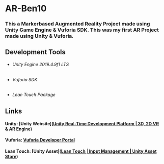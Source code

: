 # AR-Ben10 

### This a Markerbased Augmented Reality Project made using Unity Game Engine & Vuforia SDK. This was my first AR Project made using Unity & Vuforia.

## Development Tools

* ###### Unity Engine 2019.4.9f1 LTS

* ###### Vuforia SDK

* ###### Lean Touch Package

## Links

#### Unity: [Unity Website]([Unity Real-Time Development Platform | 3D, 2D VR & AR Engine](https://unity.com/))

#### Vuforia: [Vuforia Developer Portal](https://developer.vuforia.com/)

#### Lean Touch: [Unity Asset]([Lean Touch | Input Management | Unity Asset Store](https://assetstore.unity.com/packages/tools/input-management/lean-touch-30111))



